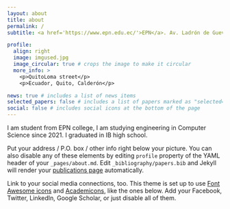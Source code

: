 ```yaml
---
layout: about
title: about
permalink: /
subtitle: <a href='https://www.epn.edu.ec/'>EPN</a>. Av. Ladrón de Guevara E11-253. +593 969 038 973.

profile:
  align: right
  image: imgused.jpg
  image_circular: true # crops the image to make it circular
  more_info: >
    <p>QuitoLoma street</p>
    <p>Ecuador, Quito, Calderón</p>

news: true # includes a list of news items
selected_papers: false # includes a list of papers marked as "selected={true}"
social: false # includes social icons at the bottom of the page
---
```


I am student from EPN college, I am studying engineering in Computer Science since 2021. I graduated in IB high school.

Put your address / P.O. box / other info right below your picture. You can also disable any of these elements by editing `profile` property of the YAML header of your `_pages/about.md`. Edit `_bibliography/papers.bib` and Jekyll will render your [publications page](/al-folio/publications/) automatically.

Link to your social media connections, too. This theme is set up to use [Font Awesome icons](https://fontawesome.com/) and [Academicons](https://jpswalsh.github.io/academicons/), like the ones below. Add your Facebook, Twitter, LinkedIn, Google Scholar, or just disable all of them.
